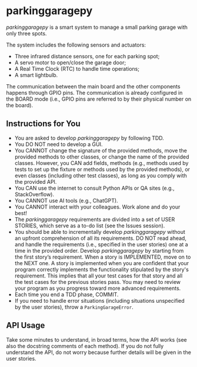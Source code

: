 # parkinggaragepy
_parkinggaragepy_ is a smart system to manage a small parking garage with only three spots.

The system includes the following sensors and actuators:
* Three infrared distance sensors, one for each parking spot;
* A servo motor to open/close the garage door;
* A Real Time Clock (RTC) to handle time operations;
* A smart lightbulb.

The communication between the main board and the other components happens through GPIO pins. The communication is already configured in the BOARD mode (i.e., GPIO pins are referred to by their physical number on the board).

## Instructions for You
* You are asked to develop _parkinggaragepy_ by following TDD.
* You DO NOT need to develop a GUI.
* You CANNOT change the signature of the provided methods, move the provided methods to other classes, or change the name of the provided classes. However, you CAN add fields, methods (e.g., methods used by tests to set up the fixture or methods used by the provided methods), or even classes (including other test classes), as long as you comply with the provided API.
* You CAN use the internet to consult Python APIs or QA sites (e.g., StackOverflow).
* You CANNOT use AI tools (e.g., ChatGPT).
* You CANNOT interact with your colleagues. Work alone and do your best!
* The _parkinggaragepy_ requirements are divided into a set of USER STORIES, which serve as a to-do list (see the Issues session).
* You should be able to incrementally develop _parkinggaragepy_ without an upfront comprehension of all its requirements. DO NOT read ahead, and handle the requirements (i.e., specified in the user stories) one at a time in the provided order. Develop _parkinggaragepy_ by starting from the first story’s requirement. When a story is IMPLEMENTED, move on to the NEXT one. A story is implemented when you are confident that your program correctly implements the functionality stipulated by the story's requirement. This implies that all your test cases for that story and all the test cases for the previous stories pass. You may need to review your program as you progress toward more advanced requirements.
* Each time you end a TDD phase, COMMIT.
* If you need to handle error situations (including situations unspecified by the user stories), throw a `ParkingGarageError`.

## API Usage
Take some minutes to understand, in broad terms, how the API works (see also the docstring comments of each method). If you do not fully understand the API, do not worry because further details will be given in the user stories.
